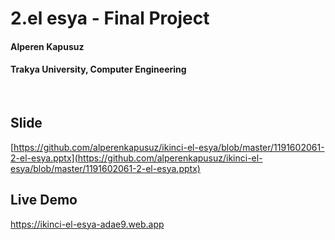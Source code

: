 # 2.el esya - Final Project

#### Alperen Kapusuz

#### Trakya University, Computer Engineering

&nbsp;

## Slide

[https://github.com/alperenkapusuz/ikinci-el-esya/blob/master/1191602061-2-el-esya.pptx](https://github.com/alperenkapusuz/ikinci-el-esya/blob/master/1191602061-2-el-esya.pptx)

## Live Demo

https://ikinci-el-esya-adae9.web.app
